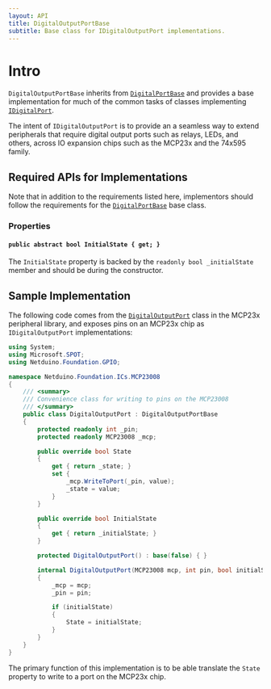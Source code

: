 ```yaml
---
layout: API
title: DigitalOutputPortBase
subtitle: Base class for IDigitalOutputPort implementations.
---
```


# Intro

`DigitalOutputPortBase` inherits from [`DigitalPortBase`](/API/GPIO/DigitalPortBase) and provides a base implementation for much of the common tasks of classes implementing [`IDigitalPort`](/API/GPIO/IDigitalPort).

The intent of `IDigitalOutputPort` is to provide an a seamless way to extend peripherals that require digital output ports such as relays, LEDs, and others, across IO expansion chips such as the MCP23x and the 74x595 family. 

## Required APIs for Implementations

Note that in addition to the requirements listed here, implementors should follow the requirements for the [`DigitalPortBase`](/API/GPIO/DigitalPortBase) base class.

### Properties

#### `public abstract bool InitialState { get; }`

The `InitialState` property is backed by the `readonly bool _initialState` member and should be during the constructor.


## Sample Implementation

The following code comes from the [`DigitalOutputPort`](/Library/ICs/MCP23x/DigitalOutputPort) class in the MCP23x peripheral library, and exposes pins on an MCP23x chip as `IDigitalOutputPort` implementations:

```csharp
using System;
using Microsoft.SPOT;
using Netduino.Foundation.GPIO;

namespace Netduino.Foundation.ICs.MCP23008
{
    /// <summary>
    /// Convenience class for writing to pins on the MCP23008
    /// </summary>
    public class DigitalOutputPort : DigitalOutputPortBase
    {
        protected readonly int _pin;
        protected readonly MCP23008 _mcp;

        public override bool State
        {
            get { return _state; }
            set {
                _mcp.WriteToPort(_pin, value);
                _state = value;
            }
        }

        public override bool InitialState
        {
            get { return _initialState; }
        } 

        protected DigitalOutputPort() : base(false) { }

        internal DigitalOutputPort(MCP23008 mcp, int pin, bool initialState) : base(initialState)
        {
            _mcp = mcp;
            _pin = pin;

            if (initialState)
            {
                State = initialState;
            }
        }
    }
}
```

The primary function of this implementation is to be able translate the `State` property to write to a port on the MCP23x chip.